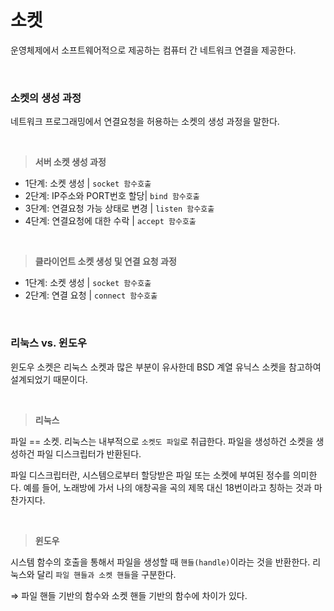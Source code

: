 # 소켓
운영체제에서 소프트웨어적으로 제공하는 컴퓨터 간 네트워크 연결을 제공한다.

<br>

### 소켓의 생성 과정
네트워크 프로그래밍에서 연결요청을 허용하는 소켓의 생성 과정을 말한다.

<br>

> **서버 소켓 생성 과정**
> 
- 1단계: 소켓 생성 | `socket 함수호출`
- 2단계: IP주소와 PORT번호 할당| `bind 함수호출`
- 3단계: 연결요청 가능 상태로 변경 | `listen 함수호출`
- 4단계: 연결요청에 대한 수락 | `accept 함수호출`

<br>

> **클라이언트 소켓 생성 및 연결 요청 과정**
> 
- 1단계: 소켓 생성 | `socket 함수호출`
- 2단계: 연결 요청 | `connect 함수호출`

<br>

### 리눅스 vs. 윈도우
윈도우 소켓은 리눅스 소켓과 많은 부분이 유사한데 BSD 계열 유닉스 소켓을 참고하여 설계되었기 때문이다.

<br>

> **리눅스**
> 
파일 == 소켓. 리눅스는 내부적으로 `소켓도 파일`로 취급한다. 파일을 생성하건 소켓을 생성하건 파일 디스크립터가 반환된다.

파일 디스크립터란, 시스템으로부터 할당받은 파일 또는 소켓에 부여된 정수를 의미한다. 예를 들어, 노래방에 가서 나의 애창곡을 곡의 제목 대신 18번이라고 칭하는 것과 마찬가지다. 

<br>

> **윈도우**
> 
시스템 함수의 호출을 통해서 파일을 생성할 때 `핸들(handle)`이라는 것을 반환한다. 리눅스와 달리 `파일 핸들과 소켓 핸들`을 구분한다. 

⇒ 파일 핸들 기반의 함수와 소켓 핸들 기반의 함수에 차이가 있다.
